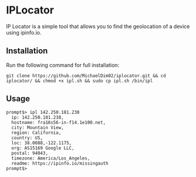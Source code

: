 # IPLocator
IP Locator is a simple tool that allows you to find the geolocation of a device using ipinfo.io.

## Installation
Run the following command for full installation:

```
git clone https://github.com/MichaelDim02/iplocator.git && cd iplocator/ && chmod +x ipl.sh && sudo cp ipl.sh /bin/ipl
```

## Usage
```
prompt$> ipl 142.250.181.238
  ip: 142.250.181.238,
  hostname: fra16s56-in-f14.1e100.net,
  city: Mountain View,
  region: California,
  country: US,
  loc: 38.0088,-122.1175,
  org: AS15169 Google LLC,
  postal: 94043,
  timezone: America/Los_Angeles,
  readme: https://ipinfo.io/missingauth
prompt$>
```
